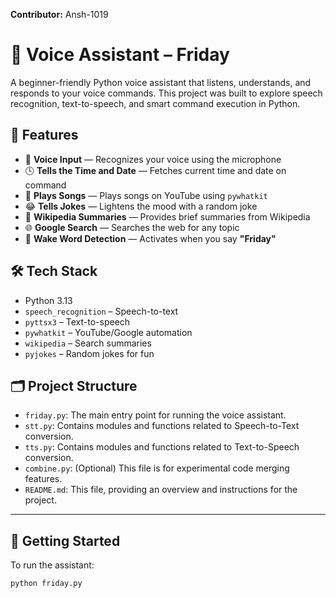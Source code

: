 **Contributor:** Ansh-1019

# 🧠 Voice Assistant – Friday

A beginner-friendly Python voice assistant that listens, understands, and responds to your voice commands. This project was built to explore speech recognition, text-to-speech, and smart command execution in Python.

## 🚀 Features

- 🎤 **Voice Input** — Recognizes your voice using the microphone  
- 🕓 **Tells the Time and Date** — Fetches current time and date on command  
- 🎵 **Plays Songs** — Plays songs on YouTube using `pywhatkit`  
- 😂 **Tells Jokes** — Lightens the mood with a random joke  
- 📖 **Wikipedia Summaries** — Provides brief summaries from Wikipedia  
- 🌐 **Google Search** — Searches the web for any topic  
- 🧠 **Wake Word Detection** — Activates when you say **"Friday"**

## 🛠️ Tech Stack

- Python 3.13  
- `speech_recognition` – Speech-to-text  
- `pyttsx3` – Text-to-speech  
- `pywhatkit` – YouTube/Google automation  
- `wikipedia` – Search summaries  
- `pyjokes` – Random jokes for fun  

## 🗂️ Project Structure
* `friday.py`: The main entry point for running the voice assistant.
* `stt.py`: Contains modules and functions related to Speech-to-Text conversion.
* `tts.py`: Contains modules and functions related to Text-to-Speech conversion.
* `combine.py`: (Optional) This file is for experimental code merging features.
* `README.md`: This file, providing an overview and instructions for the project.
---

## 🚀 Getting Started

To run the assistant:

```bash
python friday.py